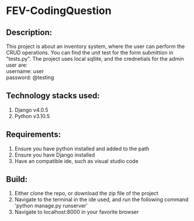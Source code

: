 # FEV-CodingQuestion
## Description:
This project is about an inventory system, where the user can perform the CRUD operations. You can find the unit test for the form submittion in "tests.py". The project uses
local sqllite, and the crednetials for the admin user are: <br/>
username: user <br/>
password: @testing


## Technology stacks used:
1. Django v4.0.5 
2. Python v3.10.5



## Requirements:
1. Ensure you have python installed and added to the path
2. Ensure you have Django installed
3. Have an compatible ide, such as visual studio code


## Build:
1. Either clone the repo, or download the zip file of the project
2. Navigate to the terminal in the ide used, and run the following command 'python manage.py runserver'
3. Navigate to localhost:8000 in your favorite browser
